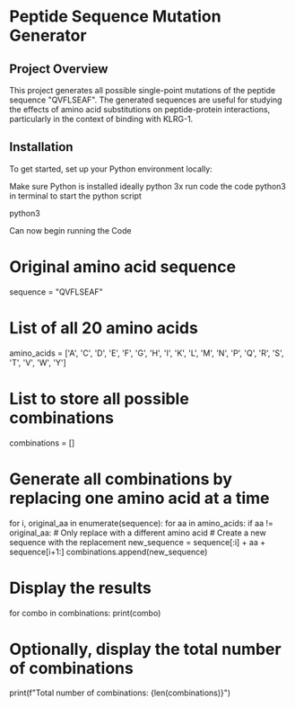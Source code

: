 # Peptide Sequence Mutation Generator

## Project Overview

This project generates all possible single-point mutations of the peptide sequence "QVFLSEAF". The generated sequences are useful for studying the effects of amino acid substitutions on peptide-protein interactions, particularly in the context of binding with KLRG-1.

## Installation

To get started, set up your Python environment locally:

Make sure Python is installed ideally python 3x
run code the code python3 in terminal to start the python script

python3

Can now begin running the Code

# Original amino acid sequence
sequence = "QVFLSEAF"

# List of all 20 amino acids
amino_acids = ['A', 'C', 'D', 'E', 'F', 'G', 'H', 'I', 'K', 'L', 
               'M', 'N', 'P', 'Q', 'R', 'S', 'T', 'V', 'W', 'Y']

# List to store all possible combinations
combinations = []

# Generate all combinations by replacing one amino acid at a time
for i, original_aa in enumerate(sequence):
    for aa in amino_acids:
        if aa != original_aa:  # Only replace with a different amino acid
            # Create a new sequence with the replacement
            new_sequence = sequence[:i] + aa + sequence[i+1:]
            combinations.append(new_sequence)

# Display the results
for combo in combinations:
    print(combo)

# Optionally, display the total number of combinations
print(f"Total number of combinations: {len(combinations)}")
